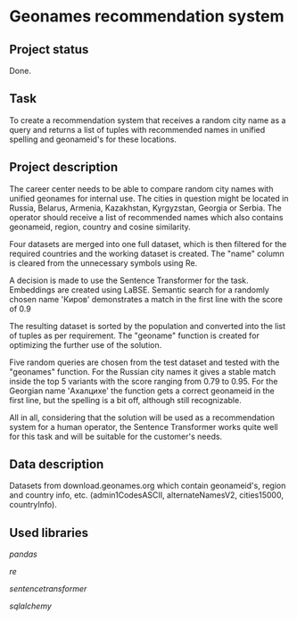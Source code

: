 # Geonames recommendation system

## Project status

Done.

## Task 

To create a recommendation system that receives a random city name as a query and returns a list of tuples with recommended names in unified spelling and geonameid's for these locations.

## Project description 

The career center needs to be able to compare random city names with unified geonames for internal use. The cities in question might be located in Russia, Belarus, Armenia, Kazakhstan, Kyrgyzstan, Georgia or Serbia. The operator should receive a list of recommended names which also contains geonameid, region, country and cosine similarity. 

Four datasets are merged into one full dataset, which is then filtered for the required countries and the working dataset is created. The "name" column is cleared from the unnecessary symbols using Re.

A decision is made to use the Sentence Transformer for the task. Embeddings are created using LaBSE. Semantic search for a randomly chosen name 'Киров' demonstrates a match in the first line with the score of 0.9

The resulting dataset is sorted by the population and converted into the list of tuples as per requirement. The "geoname" function is created for optimizing the further use of the solution.

Five random queries are chosen from the test dataset and tested with the "geonames" function. For the Russian city names it gives a stable match inside the top 5 variants with the score ranging from 0.79 to 0.95. For the Georgian name 'Ахалцихе' the function gets a correct geonameid in the first line, but the spelling is a bit off, although still recognizable.

All in all, considering that the solution will be used as a recommendation system for a human operator, the Sentence Transformer works quite well for this task and will be suitable for the customer's needs.

## Data description

Datasets from download.geonames.org which contain geonameid's, region and country info, etc. (admin1CodesASCII, alternateNamesV2, cities15000, countryInfo).

## Used libraries
*pandas*

*re*

*sentencetransformer*

*sqlalchemy*
